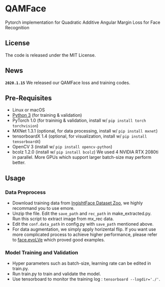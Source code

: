 # QAMFace
Pytorch implementation for Quadratic Additive Angular Margin Loss for Face Recognition
## License
The code is released under the MIT License.
## News
**`2020.1.15`** We released our QAMFace loss and training codes.
## Pre-Requisites 
* Linux or macOS
* [Python 3](https://www.anaconda.com/distribution/) (for training \& validation)
* PyTorch 1.0 (for traininig \& validation, install w/ `pip install torch torchvision`)
* MXNet 1.3.1 (optional, for data processing, install w/ `pip install mxnet`)
* tensorboardX 1.4 (optional, for visualization, install w/ `pip install tensorboardX`)
* OpenCV 3 (install w/ `pip install opencv-python`)
* bcolz 1.2.0 (install w/ `pip install bcolz`)
 We used 4 NVIDIA RTX 2080ti in parallel. More GPUs which support larger batch-size may perform better.
 
## Usage
### Data Preprocess
- Download training data from [IngishtFace Dataset Zoo](https://github.com/deepinsight/insightface/wiki/Dataset-Zoo), we highly recommand you to use emore.
- Unzip the file. Edit the `save_path` and `rec_path` in make_extracted.py. Run this script to extract image from mx_rec data.
- Edit the `conf.data_path` in config.py with `save_path` mentioned above.
- For data augmentation, we simply apply horizental flip. If you want use more complicated process to achieve higher performance, please refer to [face.evoLVe](https://github.com/ZhaoJ9014/face.evoLVe.PyTorch/) which proved good examples.
### Model Training and Validation
- Hyper parameters such as batch-size, learning rate can be edited in train.py.
- Run train.py to train and validate the model. 
- Use tensorboard to monitor the training log : `tensorboard --logdir='./'`.
